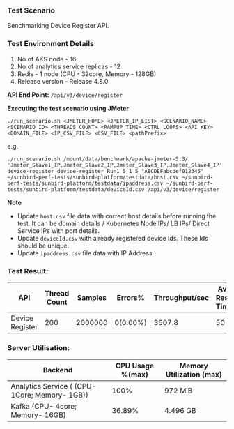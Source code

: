 ### Test Scenario

Benchmarking Device Register  API.


### Test Environment Details
1. No of AKS node - 16
2. No of analytics service replicas - 12
3. Redis - 1 node (CPU - 32core, Memory - 128GB)
4. Release version - Release 4.8.0


**API End Point:** 
`/api/v3/device/register`


**Executing the test scenario using JMeter**

```./run_scenario.sh <JMETER_HOME> <JMETER_IP_LIST> <SCENARIO_NAME> <SCENARIO_ID> <THREADS_COUNT> <RAMPUP_TIME> <CTRL_LOOPS> <API_KEY> <DOMAIN_FILE> <IP_CSV_FILE> <CSV_FILE> <pathPrefix>```

e.g.

```./run_scenario.sh /mount/data/benchmark/apache-jmeter-5.3/ 'Jmeter_Slave1_IP,Jmeter_Slave2_IP,Jmeter_Slave3_IP,Jmeter_Slave4_IP' device-register device-register_Run1 5 1 5 "ABCDEFabcdef012345" ~/sunbird-perf-tests/sunbird-platform/testdata/host.csv ~/sunbird-perf-tests/sunbird-platform/testdata/ipaddress.csv ~/sunbird-perf-tests/sunbird-platform/testdata/deviceId.csv /api/v3/device/register```

**Note**
- Update `host.csv` file data with correct host details before running the test. It can be domain details / Kubernetes Node IPs/ LB IPs/ Direct Service IPs with port details.
- Update `deviceId.csv` with already registered device Ids. These Ids should be unique. 
-  Update `ipaddress.csv` file data with IP Address.


### Test Result:

| API             | Thread Count| Samples  | Errors% |Throughput/sec|Avg Resp Time|95th pct| 99th pct |
| ----------------| ------------| -------- | --------| -------------|-------------|--------|----------|
| Device Register | 200         | 2000000  | 0(0.00%)| 3607.8       |    50      | 35   |    33  |

### Server Utilisation:
| Backend          | CPU Usage %(max) | Memory Utilization (max) |
| ------------- | ------------- |------------- |
| Analytics Service ( (CPU- 1Core; Memory- 1GB))  |100% |972 MiB |
| Kafka (CPU- 4core; Memory- 16GB)| 36.89%  |4.496 GB  |
